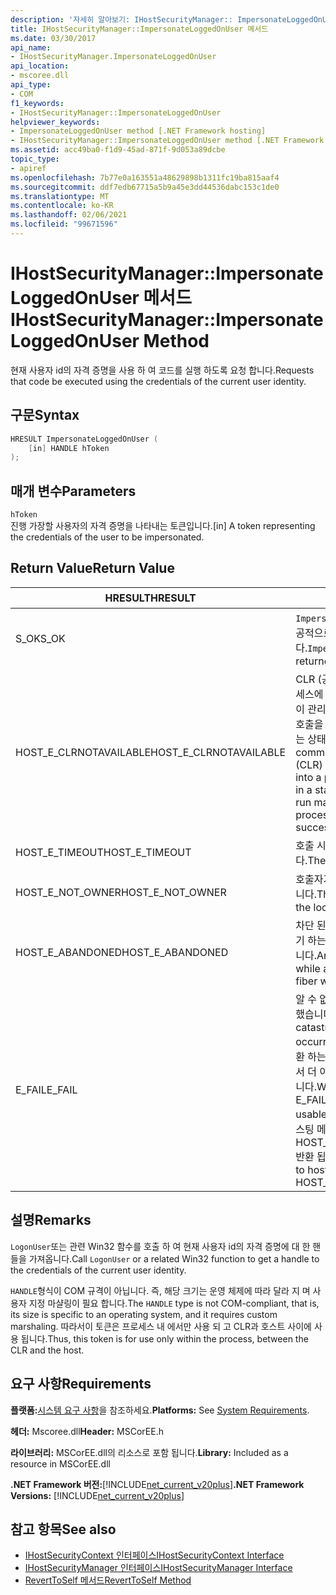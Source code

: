 ```yaml
---
description: '자세히 알아보기: IHostSecurityManager:: ImpersonateLoggedOnUser 메서드'
title: IHostSecurityManager::ImpersonateLoggedOnUser 메서드
ms.date: 03/30/2017
api_name:
- IHostSecurityManager.ImpersonateLoggedOnUser
api_location:
- mscoree.dll
api_type:
- COM
f1_keywords:
- IHostSecurityManager::ImpersonateLoggedOnUser
helpviewer_keywords:
- ImpersonateLoggedOnUser method [.NET Framework hosting]
- IHostSecurityManager::ImpersonateLoggedOnUser method [.NET Framework hosting]
ms.assetid: acc49ba0-f1d9-45ad-871f-9d053a89dcbe
topic_type:
- apiref
ms.openlocfilehash: 7b77e0a163551a48629898b1311fc19ba815aaf4
ms.sourcegitcommit: ddf7edb67715a5b9a45e3dd44536dabc153c1de0
ms.translationtype: MT
ms.contentlocale: ko-KR
ms.lasthandoff: 02/06/2021
ms.locfileid: "99671596"
---
```

# <a name="ihostsecuritymanagerimpersonateloggedonuser-method"></a><span data-ttu-id="7caee-103">IHostSecurityManager::ImpersonateLoggedOnUser 메서드</span><span class="sxs-lookup"><span data-stu-id="7caee-103">IHostSecurityManager::ImpersonateLoggedOnUser Method</span></span>

<span data-ttu-id="7caee-104">현재 사용자 id의 자격 증명을 사용 하 여 코드를 실행 하도록 요청 합니다.</span><span class="sxs-lookup"><span data-stu-id="7caee-104">Requests that code be executed using the credentials of the current user identity.</span></span>  
  
## <a name="syntax"></a><span data-ttu-id="7caee-105">구문</span><span class="sxs-lookup"><span data-stu-id="7caee-105">Syntax</span></span>  
  
```cpp  
HRESULT ImpersonateLoggedOnUser (  
    [in] HANDLE hToken  
);  
```  
  
## <a name="parameters"></a><span data-ttu-id="7caee-106">매개 변수</span><span class="sxs-lookup"><span data-stu-id="7caee-106">Parameters</span></span>  

 `hToken`  
 <span data-ttu-id="7caee-107">진행 가장할 사용자의 자격 증명을 나타내는 토큰입니다.</span><span class="sxs-lookup"><span data-stu-id="7caee-107">[in] A token representing the credentials of the user to be impersonated.</span></span>  
  
## <a name="return-value"></a><span data-ttu-id="7caee-108">Return Value</span><span class="sxs-lookup"><span data-stu-id="7caee-108">Return Value</span></span>  
  
|<span data-ttu-id="7caee-109">HRESULT</span><span class="sxs-lookup"><span data-stu-id="7caee-109">HRESULT</span></span>|<span data-ttu-id="7caee-110">설명</span><span class="sxs-lookup"><span data-stu-id="7caee-110">Description</span></span>|  
|-------------|-----------------|  
|<span data-ttu-id="7caee-111">S_OK</span><span class="sxs-lookup"><span data-stu-id="7caee-111">S_OK</span></span>|<span data-ttu-id="7caee-112">`ImpersonateLoggedOnUser` 성공적으로 반환 되었습니다.</span><span class="sxs-lookup"><span data-stu-id="7caee-112">`ImpersonateLoggedOnUser` returned successfully.</span></span>|  
|<span data-ttu-id="7caee-113">HOST_E_CLRNOTAVAILABLE</span><span class="sxs-lookup"><span data-stu-id="7caee-113">HOST_E_CLRNOTAVAILABLE</span></span>|<span data-ttu-id="7caee-114">CLR (공용 언어 런타임)이 프로세스에 로드 되지 않았거나 CLR이 관리 코드를 실행할 수 없거나 호출을 성공적으로 처리할 수 없는 상태에 있습니다.</span><span class="sxs-lookup"><span data-stu-id="7caee-114">The common language runtime (CLR) has not been loaded into a process, or the CLR is in a state in which it cannot run managed code or process the call successfully.</span></span>|  
|<span data-ttu-id="7caee-115">HOST_E_TIMEOUT</span><span class="sxs-lookup"><span data-stu-id="7caee-115">HOST_E_TIMEOUT</span></span>|<span data-ttu-id="7caee-116">호출 시간이 초과 되었습니다.</span><span class="sxs-lookup"><span data-stu-id="7caee-116">The call timed out.</span></span>|  
|<span data-ttu-id="7caee-117">HOST_E_NOT_OWNER</span><span class="sxs-lookup"><span data-stu-id="7caee-117">HOST_E_NOT_OWNER</span></span>|<span data-ttu-id="7caee-118">호출자가 잠금을 소유 하지 않습니다.</span><span class="sxs-lookup"><span data-stu-id="7caee-118">The caller does not own the lock.</span></span>|  
|<span data-ttu-id="7caee-119">HOST_E_ABANDONED</span><span class="sxs-lookup"><span data-stu-id="7caee-119">HOST_E_ABANDONED</span></span>|<span data-ttu-id="7caee-120">차단 된 스레드나 파이버에서 대기 하는 동안 이벤트를 취소 했습니다.</span><span class="sxs-lookup"><span data-stu-id="7caee-120">An event was canceled while a blocked thread or fiber was waiting on it.</span></span>|  
|<span data-ttu-id="7caee-121">E_FAIL</span><span class="sxs-lookup"><span data-stu-id="7caee-121">E_FAIL</span></span>|<span data-ttu-id="7caee-122">알 수 없는 치명적인 오류가 발생 했습니다.</span><span class="sxs-lookup"><span data-stu-id="7caee-122">An unknown catastrophic failure occurred.</span></span> <span data-ttu-id="7caee-123">메서드가 E_FAIL 반환 하는 경우 해당 프로세스 내에서 더 이상 CLR을 사용할 수 없습니다.</span><span class="sxs-lookup"><span data-stu-id="7caee-123">When a method returns E_FAIL, the CLR is no longer usable within the process.</span></span> <span data-ttu-id="7caee-124">호스팅 메서드를 이후에 호출 하면 HOST_E_CLRNOTAVAILABLE 반환 됩니다.</span><span class="sxs-lookup"><span data-stu-id="7caee-124">Subsequent calls to hosting methods return HOST_E_CLRNOTAVAILABLE.</span></span>|  
  
## <a name="remarks"></a><span data-ttu-id="7caee-125">설명</span><span class="sxs-lookup"><span data-stu-id="7caee-125">Remarks</span></span>  

 <span data-ttu-id="7caee-126">`LogonUser`또는 관련 Win32 함수를 호출 하 여 현재 사용자 id의 자격 증명에 대 한 핸들을 가져옵니다.</span><span class="sxs-lookup"><span data-stu-id="7caee-126">Call `LogonUser` or a related Win32 function to get a handle to the credentials of the current user identity.</span></span>  
  
 <span data-ttu-id="7caee-127">`HANDLE`형식이 COM 규격이 아닙니다. 즉, 해당 크기는 운영 체제에 따라 달라 지 며 사용자 지정 마샬링이 필요 합니다.</span><span class="sxs-lookup"><span data-stu-id="7caee-127">The `HANDLE` type is not COM-compliant, that is, its size is specific to an operating system, and it requires custom marshaling.</span></span> <span data-ttu-id="7caee-128">따라서이 토큰은 프로세스 내 에서만 사용 되 고 CLR과 호스트 사이에 사용 됩니다.</span><span class="sxs-lookup"><span data-stu-id="7caee-128">Thus, this token is for use only within the process, between the CLR and the host.</span></span>  
  
## <a name="requirements"></a><span data-ttu-id="7caee-129">요구 사항</span><span class="sxs-lookup"><span data-stu-id="7caee-129">Requirements</span></span>  

 <span data-ttu-id="7caee-130">**플랫폼:**[시스템 요구 사항](../../get-started/system-requirements.md)을 참조하세요.</span><span class="sxs-lookup"><span data-stu-id="7caee-130">**Platforms:** See [System Requirements](../../get-started/system-requirements.md).</span></span>  
  
 <span data-ttu-id="7caee-131">**헤더:** Mscoree.dll</span><span class="sxs-lookup"><span data-stu-id="7caee-131">**Header:** MSCorEE.h</span></span>  
  
 <span data-ttu-id="7caee-132">**라이브러리:** MSCorEE.dll의 리소스로 포함 됩니다.</span><span class="sxs-lookup"><span data-stu-id="7caee-132">**Library:** Included as a resource in MSCorEE.dll</span></span>  
  
 <span data-ttu-id="7caee-133">**.NET Framework 버전:**[!INCLUDE[net_current_v20plus](../../../../includes/net-current-v20plus-md.md)]</span><span class="sxs-lookup"><span data-stu-id="7caee-133">**.NET Framework Versions:** [!INCLUDE[net_current_v20plus](../../../../includes/net-current-v20plus-md.md)]</span></span>  
  
## <a name="see-also"></a><span data-ttu-id="7caee-134">참고 항목</span><span class="sxs-lookup"><span data-stu-id="7caee-134">See also</span></span>

- [<span data-ttu-id="7caee-135">IHostSecurityContext 인터페이스</span><span class="sxs-lookup"><span data-stu-id="7caee-135">IHostSecurityContext Interface</span></span>](ihostsecuritycontext-interface.md)
- [<span data-ttu-id="7caee-136">IHostSecurityManager 인터페이스</span><span class="sxs-lookup"><span data-stu-id="7caee-136">IHostSecurityManager Interface</span></span>](ihostsecuritymanager-interface.md)
- [<span data-ttu-id="7caee-137">RevertToSelf 메서드</span><span class="sxs-lookup"><span data-stu-id="7caee-137">RevertToSelf Method</span></span>](ihostsecuritymanager-reverttoself-method.md)
